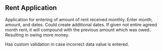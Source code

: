 ﻿## Rent Application

Application for entering of amount of rent received monthly.  Enter month, amount, and dates.  Could create additional dates.  If given not entire agreed month rent, it will compound with the previous amount which was owed.  Resulting in owing more money.

Has custom validation in case incorrect data value is entered.  